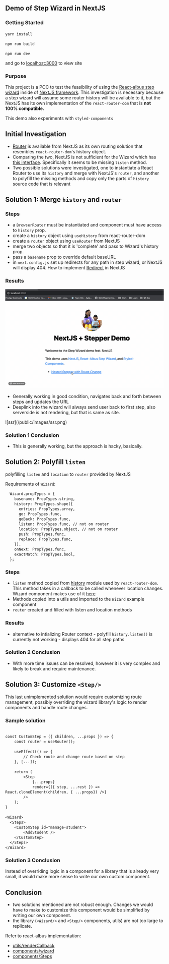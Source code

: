

## Demo of Step Wizard in NextJS

### Getting Started

`yarn install`

`npm run build`

`npm run dev`

and go to [localhost:3000](http://localhost:3000) to view site

### Purpose

This project is a POC to test the feasibility of using the [React-albus step wizard](https://github.com/americanexpress/react-albus) inside of [NextJS framework](https://nextjs.org/). This investigation is necessary because a step wizard will assume some router history will be available to it, but the NextJS has its own implementation of the `react-router-com` that is __not 100% compatible.__

This demo also experiments with `styled-components`



## Initial Investigation
* [Router](https://nextjs.org/docs/api-reference/next/router#router-object) is available from NextJS as its own routing solution that resembles `react-router-dom`'s history object. 
* Comparing the two, NextJS is not sufficient for the Wizard which has [this interface](https://github.com/americanexpress/react-albus/blob/b6696380f9a356ecc78ca701cf1f04d80e4d3a5d/src/components/Wizard.js#L123). Specifically it seems to be missing `listen` method.
* Two possible solutions were investigated, one to instantiate a React Router to use its `history` and merge with NextJS's `router`, and another to polyfill the missing methods and copy only the parts of `history` source code that is relevant

## Solution 1: Merge `history` and `router`

### Steps
* a `BrowserRouter` must be instantiated and component must have access to `history` prop. 
* create a `history` object using `useHistory` from react-router-dom
* create a `router` object using `useRouter` from NextJS
* merge two objects so that it is 'complete' and pass to Wizard's history prop.
* pass a `basename` prop to override default baseURL
* in `next.config.js` set up redirects for any path in step wizard, or NextJS will display 404. How to implement [Redirect](https://nextjs.org/docs/api-reference/next.config.js/redirects) in NextJS

### Results

![alt text](/public/demo.gif)

* Generally working in good condition, navigates back and forth between steps and updates the URL
* Deeplink into the wizard will always send user back to first step, also serverside is not rendering, but that is same as site.
<p>![ssr](/public/images/ssr.png)</p>

### Solution 1 Conclusion
* This is generally working, but the approach is hacky, basically.


## Solution 2: Polyfill `listen`
polyfilling `listen` and `location` to `router` provided by NextJS

Requirements of `Wizard`:

```
  Wizard.propTypes = {
    basename: PropTypes.string,
    history: PropTypes.shape({
      entries: PropTypes.array,
      go: PropTypes.func,
      goBack: PropTypes.func,
      listen: PropTypes.func, // not on router
      location: PropTypes.object, // not on router
      push: PropTypes.func,
      replace: PropTypes.func,
    }),
    onNext: PropTypes.func,
    exactMatch: PropTypes.bool,
  };
```

### Steps
* `listen` method copied from [history](https://github.com/ReactTraining/history/blob/28c89f4091ae9e1b0001341ea60c629674e83627/packages/history/index.ts#L298) module used by `react-router-dom`.
This method takes in a callback to be called whenever location changes.
Wizard component makes use of it [here](https://github.com/americanexpress/react-albus/blob/b6696380f9a356ecc78ca701cf1f04d80e4d3a5d/src/components/Wizard.js#L45)
* Methods copied into a utils and imported to the `Wizard` example component
* `router` created and filled with listen and location methods

### Results
* alternative to intializing Router context - polyfill `history.listen()` is currently not working - displays 404 for all step paths

### Solution 2 Conclusion
* With more time issues can be resolved, however it is very complex and likely to break and require maintenance.

## Solution 3: Customize `<Step/>` 
This last unimplemented solution would require customizing route management, possibly overriding the wizard library's logic to render components and handle route changes.

### Sample solution

```

const CustomStep = ({ children, ...props }) => {
    const router = useRouter();

    useEffect(() => {
        // Check route and change route based on step
    }, [...]);

    return (
        <Step
            {...props}
            render={({ step, ...rest }) => React.cloneElement(children, { ...props}) />}
        />
    );
}

<Wizard>
  <Steps>
    <CustomStep id="manage-student">
        <AddStudent />
    </CustomStep>
  </Steps>
</Wizard>
```

### Solution 3 Conclusion
Instead of overriding logic in a component for a library that is already very small, it would make more sense to write our own custom component.

## Conclusion
* two solutions mentioned are not robust enough. Changes we would have to make to customize this component would be simplified by writing our own component.
* the library (`<Wizard/>` and `<Step/>` components, utils) are not too large to replicate.

Refer to react-albus implementation: 

- [utils/renderCallback](https://github.com/americanexpress/react-albus/blob/master/src/utils/renderCallback.js)
- [components/wizard](https://github.com/americanexpress/react-albus/blob/master/src/components/Wizard.js)
- [components/Steps](https://github.com/americanexpress/react-albus/blob/master/src/components/Steps.js)